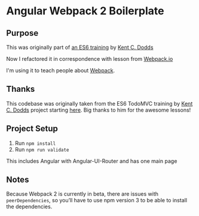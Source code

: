 # Angular Webpack 2 Boilerplate

## Purpose

This was originally part of [an ES6 training](bit.ly/es6-intro-slides) by [Kent C. Dodds](https://twitter.com/kentcdodds)

Now I refactored it in correspondence with lesson from [Webpack.io](http://egghead.io/)

I'm using it to teach people about [Webpack](http://webpack.github.io/).

## Thanks

This codebase was originally taken from the ES6 TodoMVC training by [Kent C. Dodds](https://github.com/kentcdodds) project starting [here](https://github.com/kentcdodds/es6-todomvc). Big thanks to him for the awesome lessons!

## Project Setup

1. Run `npm install`
2. Run `npm run validate`

This includes Angular with Angular-UI-Router and has one main page

## Notes

Because Webpack 2 is currently in beta, there are issues with `peerDependencies`, so you’ll have to use npm version 3 to be able to install the dependencies.
